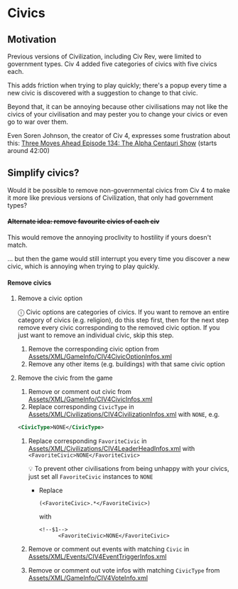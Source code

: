 # Civics

## Motivation

Previous versions of Civilization, including Civ Rev, were limited to government types. Civ 4 added five categories of civics with five civics each.

This adds friction when trying to play quickly; there's a popup every time a new civic is discovered with a suggestion to change to that civic.

Beyond that, it can be annoying because other civilisations may not like the civics of your civilisation and may pester you to change your civics or even go to war over them.

Even Soren Johnson, the creator of Civ 4, expresses some frustration about this: [Three Moves Ahead Episode 134: The Alpha Centauri Show](https://www.idlethumbs.net/3ma/episodes/the-alpha-centauri-show) (starts around 42:00)

## Simplify civics?

Would it be possible to remove non-governmental civics from Civ 4 to make it more like previous versions of Civilization, that only had government types?

#### ~~Alternate idea: remove favourite civics of each civ~~

This would remove the annoying proclivity to hostility if yours doesn't match.

... but then the game would still interrupt you every time you discover a new civic, which is annoying when trying to play quickly.

#### Remove civics

1. Remove a civic option

   ⓘ Civic options are categories of civics. If you want to remove an entire category of civics (e.g. religion), do this step first, then for the next step remove every civic corresponding to the removed civic option. If you just want to remove an individual civic, skip this step.

   1. Remove the corresponding civic option from [Assets/XML/GameInfo/CIV4CivicOptionInfos.xml](../src/Assets/XML/GameInfo/CIV4CivicOptionInfos.xml)
   1. Remove any other items (e.g. buildings) with that same civic option

1. Remove the civic from the game

   1. Remove or comment out civic from [Assets/XML/GameInfo/CIV4CivicInfos.xml](../src/Assets/XML/GameInfo/CIV4CivicInfos.xml)
   1. Replace corresponding `CivicType` in [Assets/XML/Civilizations/CIV4CivilizationInfos.xml](../src/Assets/XML/Civilizations/CIV4CivilizationInfos.xml) with `NONE`, e.g.

   ```xml
   <CivicType>NONE</CivicType>
   ```

   1. Replace corresponding `FavoriteCivic` in [Assets/XML/Civilizations/CIV4LeaderHeadInfos.xml](../src/Assets/XML/Civilizations/CIV4LeaderHeadInfos.xml) with `<FavoriteCivic>NONE</FavoriteCivic>`

      💡 To prevent other civilisations from being unhappy with your civics, just set all `FavoriteCivic` instances to `NONE`

      - Replace

        ```
        (<FavoriteCivic>.*</FavoriteCivic>)
        ```

        with

        ```
        <!--$1-->
              <FavoriteCivic>NONE</FavoriteCivic>
        ```

   1. Remove or comment out events with matching `Civic` in [Assets/XML/Events/CIV4EventTriggerInfos.xml](../src/Assets/XML/Events/CIV4EventTriggerInfos.xml)
   1. Remove or comment out vote infos with matching `CivicType` from [Assets/XML/GameInfo/CIV4VoteInfo.xml](../src/Assets/XML/GameInfo/CIV4VoteInfo.xml)
